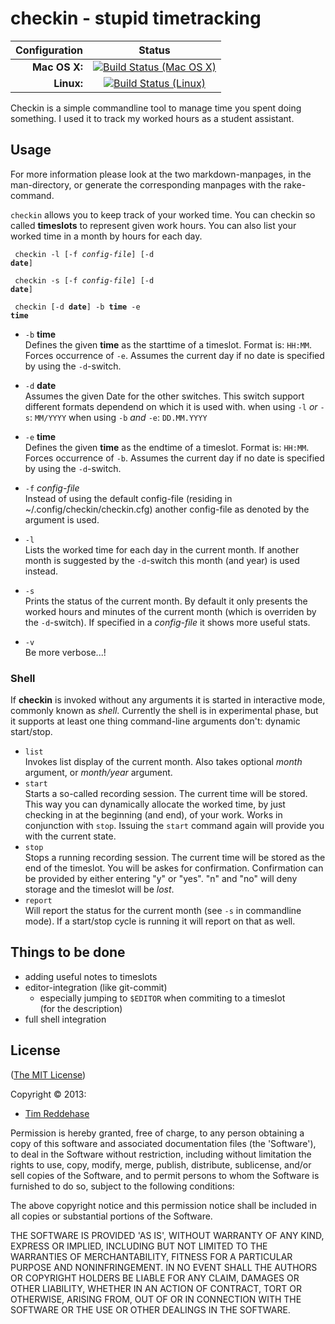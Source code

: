 checkin - stupid timetracking
=============================

| Configuration | Status |
|--------------:|:------:|
| **Mac OS X:** | [![Build Status (Mac OS X)](https://travis-ci.org/0robustus1/checkin.svg?branch=master)](https://travis-ci.org/0robustus1/checkin)|
|   **Linux:**  | [![Build Status (Linux)](https://travis-ci.org/0robustus1/checkin.svg?branch=linux_stable)](https://travis-ci.org/0robustus1/checkin)|

Checkin is a simple commandline tool to manage
time you spent doing something. I used it to
track my worked hours as a student assistant.


## Usage

For more information please look at the two markdown-manpages, in
the man-directory, or generate the corresponding manpages
with the rake-command.

`checkin` allows you to keep track of your worked time.
You can checkin so called **timeslots** to represent
given work hours. You can also list your worked time in a month
by hours for each day. 

<code> checkin -l [-f <em>config-file</em>] [-d <strong>date</strong>]</code>

<code> checkin -s [-f <em>config-file</em>] [-d <strong>date</strong>]</code>

<code> checkin [-d <strong>date</strong>] -b <strong>time</strong> -e <strong>time</strong></code>

- `-b` **time**  
  Defines the given **time** as the starttime of a timeslot.
  Format is: `HH:MM`.
  Forces occurrence of `-e`. Assumes the current day if no date
  is specified by using the `-d`-switch.

- `-d` **date**  
  Assumes the given Date for the other switches.
  This switch support different formats dependend on which 
  it is used with. 
    when using `-l` *or* `-s`: `MM/YYYY`
    when using `-b` *and* `-e`: `DD.MM.YYYY`

- `-e` **time**  
  Defines the given **time** as the endtime of a timeslot.
  Format is: `HH:MM`.
  Forces occurrence of `-b`. Assumes the current day if no date
  is specified by using the `-d`-switch.

- `-f` *config-file*  
  Instead of using the default config-file (residing in ~/.config/checkin/checkin.cfg)
  another config-file as denoted by the argument is used.

- `-l`  
  Lists the worked time for each day in the current month. If another
  month is suggested by the `-d`-switch this month (and year)
  is used instead.

- `-s`  
  Prints the status of the current month. By default it only
  presents the worked hours and minutes of the current month
  (which is overriden by the `-d`-switch). If specified in a *config-file*
  it shows more useful stats.

- `-v`  
  Be more verbose...!

### Shell

If **checkin** is invoked without any arguments it is started in interactive
mode, commonly known as *shell*.  Currently the shell is in experimental phase,
but it supports at least one thing command-line arguments don't: dynamic
start/stop.

- `list`  
  Invokes list display of the current month. Also takes optional *month*
  argument, or *month/year* argument.
- `start`  
  Starts a so-called recording session. The current time will be stored.  This
  way you can dynamically allocate the worked time, by just checking in at the
  beginning (and end), of your work. Works in conjunction with `stop`.
  Issuing the `start` command again will provide you with the current
  state.
- `stop`  
  Stops a running recording session. The current time will be stored as the end
  of the timeslot. You will be askes for confirmation. Confirmation can be
  provided by either entering "y" or "yes". "n" and "no" will deny storage and
  the timeslot will be *lost*.
- `report`  
  Will report the status for the current month (see `-s` in commandline
  mode). If a start/stop cycle is running it will report on that as well.

## Things to be done

- adding useful notes to timeslots
- editor-integration (like git-commit)
  - especially jumping to `$EDITOR` when commiting to a timeslot  
    (for the description)
- full shell integration


## License

([The MIT License][mit])

Copyright © 2013:

- [Tim Reddehase][1]

Permission is hereby granted, free of charge, to any person obtaining
a copy of this software and associated documentation files (the
'Software'), to deal in the Software without restriction, including
without limitation the rights to use, copy, modify, merge, publish,
distribute, sublicense, and/or sell copies of the Software, and to
permit persons to whom the Software is furnished to do so, subject to
the following conditions:

The above copyright notice and this permission notice shall be
included in all copies or substantial portions of the Software.

THE SOFTWARE IS PROVIDED 'AS IS', WITHOUT WARRANTY OF ANY KIND,
EXPRESS OR IMPLIED, INCLUDING BUT NOT LIMITED TO THE WARRANTIES OF
MERCHANTABILITY, FITNESS FOR A PARTICULAR PURPOSE AND NONINFRINGEMENT.
IN NO EVENT SHALL THE AUTHORS OR COPYRIGHT HOLDERS BE LIABLE FOR ANY
CLAIM, DAMAGES OR OTHER LIABILITY, WHETHER IN AN ACTION OF CONTRACT,
TORT OR OTHERWISE, ARISING FROM, OUT OF OR IN CONNECTION WITH THE
SOFTWARE OR THE USE OR OTHER DEALINGS IN THE SOFTWARE.

[mit]: http://opensource.org/licenses/MIT
[1]: https://rightsrestricted.com
